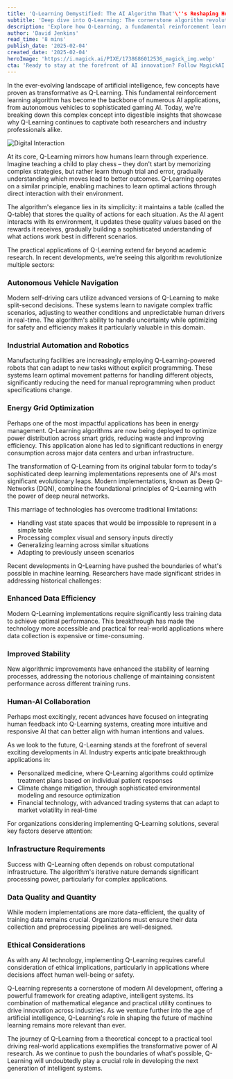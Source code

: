 ```yaml
---
title: 'Q-Learning Demystified: The AI Algorithm That'\''s Reshaping How Machines Learn'
subtitle: 'Deep dive into Q-Learning: The cornerstone algorithm revolutionizing AI applications'
description: 'Explore how Q-Learning, a fundamental reinforcement learning algorithm, is revolutionizing AI applications across industries. From autonomous vehicles to energy optimization, discover how this elegant approach to machine intelligence is shaping the future of technology.'
author: 'David Jenkins'
read_time: '8 mins'
publish_date: '2025-02-04'
created_date: '2025-02-04'
heroImage: 'https://i.magick.ai/PIXE/1738686012536_magick_img.webp'
cta: 'Ready to stay at the forefront of AI innovation? Follow MagickAI on LinkedIn for regular insights into groundbreaking technologies like Q-Learning and their real-world applications.'
---
```


In the ever-evolving landscape of artificial intelligence, few concepts have proven as transformative as Q-Learning. This fundamental reinforcement learning algorithm has become the backbone of numerous AI applications, from autonomous vehicles to sophisticated gaming AI. Today, we're breaking down this complex concept into digestible insights that showcase why Q-Learning continues to captivate both researchers and industry professionals alike.

![Digital Interaction](https://i.magick.ai/PIXE/1738686012536_magick_img.webp)

At its core, Q-Learning mirrors how humans learn through experience. Imagine teaching a child to play chess – they don't start by memorizing complex strategies, but rather learn through trial and error, gradually understanding which moves lead to better outcomes. Q-Learning operates on a similar principle, enabling machines to learn optimal actions through direct interaction with their environment.

The algorithm's elegance lies in its simplicity: it maintains a table (called the Q-table) that stores the quality of actions for each situation. As the AI agent interacts with its environment, it updates these quality values based on the rewards it receives, gradually building a sophisticated understanding of what actions work best in different scenarios.

The practical applications of Q-Learning extend far beyond academic research. In recent developments, we're seeing this algorithm revolutionize multiple sectors:

### Autonomous Vehicle Navigation

Modern self-driving cars utilize advanced versions of Q-Learning to make split-second decisions. These systems learn to navigate complex traffic scenarios, adjusting to weather conditions and unpredictable human drivers in real-time. The algorithm's ability to handle uncertainty while optimizing for safety and efficiency makes it particularly valuable in this domain.

### Industrial Automation and Robotics

Manufacturing facilities are increasingly employing Q-Learning-powered robots that can adapt to new tasks without explicit programming. These systems learn optimal movement patterns for handling different objects, significantly reducing the need for manual reprogramming when product specifications change.

### Energy Grid Optimization

Perhaps one of the most impactful applications has been in energy management. Q-Learning algorithms are now being deployed to optimize power distribution across smart grids, reducing waste and improving efficiency. This application alone has led to significant reductions in energy consumption across major data centers and urban infrastructure.

The transformation of Q-Learning from its original tabular form to today's sophisticated deep learning implementations represents one of AI's most significant evolutionary leaps. Modern implementations, known as Deep Q-Networks (DQN), combine the foundational principles of Q-Learning with the power of deep neural networks.

This marriage of technologies has overcome traditional limitations:
- Handling vast state spaces that would be impossible to represent in a simple table
- Processing complex visual and sensory inputs directly
- Generalizing learning across similar situations
- Adapting to previously unseen scenarios

Recent developments in Q-Learning have pushed the boundaries of what's possible in machine learning. Researchers have made significant strides in addressing historical challenges:

### Enhanced Data Efficiency

Modern Q-Learning implementations require significantly less training data to achieve optimal performance. This breakthrough has made the technology more accessible and practical for real-world applications where data collection is expensive or time-consuming.

### Improved Stability

New algorithmic improvements have enhanced the stability of learning processes, addressing the notorious challenge of maintaining consistent performance across different training runs.

### Human-AI Collaboration

Perhaps most excitingly, recent advances have focused on integrating human feedback into Q-Learning systems, creating more intuitive and responsive AI that can better align with human intentions and values.

As we look to the future, Q-Learning stands at the forefront of several exciting developments in AI. Industry experts anticipate breakthrough applications in:

- Personalized medicine, where Q-Learning algorithms could optimize treatment plans based on individual patient responses
- Climate change mitigation, through sophisticated environmental modeling and resource optimization
- Financial technology, with advanced trading systems that can adapt to market volatility in real-time

For organizations considering implementing Q-Learning solutions, several key factors deserve attention:

### Infrastructure Requirements

Success with Q-Learning often depends on robust computational infrastructure. The algorithm's iterative nature demands significant processing power, particularly for complex applications.

### Data Quality and Quantity

While modern implementations are more data-efficient, the quality of training data remains crucial. Organizations must ensure their data collection and preprocessing pipelines are well-designed.

### Ethical Considerations

As with any AI technology, implementing Q-Learning requires careful consideration of ethical implications, particularly in applications where decisions affect human well-being or safety.

Q-Learning represents a cornerstone of modern AI development, offering a powerful framework for creating adaptive, intelligent systems. Its combination of mathematical elegance and practical utility continues to drive innovation across industries. As we venture further into the age of artificial intelligence, Q-Learning's role in shaping the future of machine learning remains more relevant than ever.

The journey of Q-Learning from a theoretical concept to a practical tool driving real-world applications exemplifies the transformative power of AI research. As we continue to push the boundaries of what's possible, Q-Learning will undoubtedly play a crucial role in developing the next generation of intelligent systems.